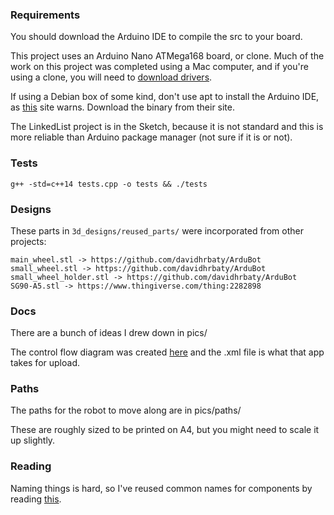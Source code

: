 ### Requirements

You should download the Arduino IDE to compile the src to your board.

This project uses an Arduino Nano ATMega168 board, or clone. Much of the work on this project was completed using a Mac computer, and if you're using a clone, you will need to [download drivers](https://github.com/adrianmihalko/ch340g-ch34g-ch34x-mac-os-x-driver).

If using a Debian box of some kind, don't use apt to install the Arduino IDE, as [this](https://playground.arduino.cc/Linux/Debian) site warns. Download the binary from their site.

The LinkedList project is in the Sketch, because it is not standard and this is more reliable than Arduino package manager (not sure if it is or not). 

### Tests

```
g++ -std=c++14 tests.cpp -o tests && ./tests
```

### Designs

These parts in `3d_designs/reused_parts/` were incorporated from other projects:

    main_wheel.stl -> https://github.com/davidhrbaty/ArduBot
    small_wheel.stl -> https://github.com/davidhrbaty/ArduBot
    small_wheel_holder.stl -> https://github.com/davidhrbaty/ArduBot
    SG90-A5.stl -> https://www.thingiverse.com/thing:2282898

### Docs

There are a bunch of ideas I drew down in pics/

The control flow diagram was created [here](https://www.draw.io/) and the .xml file is what that app takes for upload. 

### Paths

The paths for the robot to move along are in pics/paths/

These are roughly sized to be printed on A4, but you might need to scale it up slightly.

### Reading

Naming things is hard, so I've reused common names for components by reading [this](http://www-anw.cs.umass.edu/rlr/terms.html).

